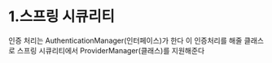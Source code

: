 # 1.스프링 시큐리티

 인증 처리는 AuthenticationManager(인터페이스)가 한다
 이 인증처리를 해줄 클래스로 스프링 시큐리티에서 ProviderManager(클래스)를 지원해준다

